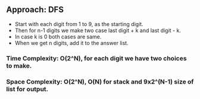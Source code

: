 ## Approach: DFS
* Start with each digit from 1 to 9, as the starting digit.
* Then for n-1 digits we make two case last digit + k and last digit - k.
* In case k is 0 both cases are same.
* When we get n digits, add it to the answer list.
​
### Time Complexity: O(2^N), for each digit we have two choices to make.
### Space Complexity: O(2^N), O(N) for stack and 9x2^(N-1) size of list for output.